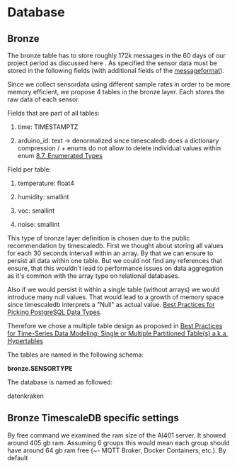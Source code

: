 # Database
## Bronze
The bronze table has to store roughly 172k messages in the 60 days of our project period as discussed here <a href=""></a>. As specified the sensor data must be stored in the following fields (with additional fields of the <a href="/DATENKRAKEN/arduino/mqtt/">messageformat</a>).

Since we collect sensordata using different sample rates in order to be more memory efficient, we propose 4 tables in the bronze layer. Each stores the raw data of each sensor.

Fields that are part of all tables:

1. time: TIMESTAMPTZ

2. arduino_id: text -> denormalized since timescaledb does a dictionary compression / + enums do not allow to delete individual values within enum <a href="https://www.postgresql.org/docs/current/datatype-enum.html">8.7. Enumerated Types</a>

Field per table:

1. temperature: float4 

2. humidity: smallint

3. voc: smallint

4. noise: smallint

This type of bronze layer definition is chosen due to the public recommendation by timescaledb. First we thought about storing all values for each 30 seconds intervall within an array. By that we can ensure to persist all data within one table. But we could not find any references that ensure, that this wouldn't lead to performance issues on data aggregation as it's common with the array type on relational databases.

Also if we would persist it within a single table (without arrays) we would introduce many null values. That would lead to a growth of memory space since timescaledb interprets a "Null" as actual value. <a href="https://www.tigerdata.com/blog/best-practices-for-picking-postgresql-data-types">Best Practices for Picking PostgreSQL Data Types</a>.

Therefore we chose a multiple table design as proposed in <a href="https://www.tigerdata.com/learn/best-practices-time-series-data-modeling-single-or-multiple-partitioned-tables-aka-hypertables">Best Practices for Time-Series Data Modeling: Single or Multiple Partitioned Table(s) a.k.a. Hypertables</a>

The tables are named in the following schema:

<b>bronze.SENSORTYPE</b>

The database is named as followed:

datenkraken

## Bronze TimescaleDB specific settings
By free command we examined the ram size of the AI401 server. It showed around 405 gb ram. Assuming 6 groups this would mean each group should have around 64 gb ram free (~- MQTT Broker, Docker Containers, etc.). By default

